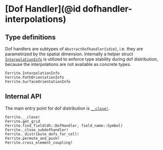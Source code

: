 # [Dof Handler](@id dofhandler-interpolations)

## Type definitions

Dof handlers are subtypes of `AbstractDofhandler{sdim}`, i.e. they are
parametrized by the spatial dimension. Internally a helper struct [`InterpolationInfo`](@ref) is utilized to enforce type stability during
dof distribution, because the interpolations are not available as concrete
types.

```@docs
Ferrite.InterpolationInfo
Ferrite.PathOrientationInfo
Ferrite.SurfaceOrientationInfo
```


## Internal API

The main entry point for dof distribution is [`__close!`](@ref).

```@docs
Ferrite.__close!
Ferrite.get_grid
Ferrite.find_field(dh::DofHandler, field_name::Symbol)
Ferrite._close_subdofhandler!
Ferrite._distribute_dofs_for_cell!
Ferrite.permute_and_push!
Ferrite.cross_element_coupling!
```
